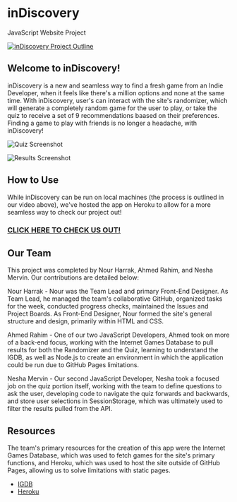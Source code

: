 # inDiscovery
JavaScript Website Project

[![inDiscovery Project Outline](https://img.youtube.com/vi/0F3RDPJ7N4Q/0.jpg)](https://www.youtube.com/watch?v=0F3RDPJ7N4Q)

## Welcome to inDiscovery!
inDiscovery is a new and seamless way to find a fresh game from an Indie Developer, when it feels like there's a million options and none at the same time. With inDiscovery, user's can interact with the site's randomizer, which will generate a completely random game for the user to play, or take the quiz to receive a set of 9 recommendations baased on their preferences. Finding a game to play with friends is no longer a headache, with inDiscovery!

![Quiz Screenshot](https://i.postimg.cc/fLZmc2kS/Screenshot-2025-04-23-195027.png)

![Results Screenshot](https://i.postimg.cc/bv112cYj/Screenshot-2025-04-23-195421.png)

## How to Use
While inDiscovery can be run on local machines (the process is outlined in our video above), we've hosted the app on Heroku to allow for a more seamless way to check our project out!

### [CLICK HERE TO CHECK US OUT!](https://indiscovery-fcd1718b8d25.herokuapp.com/index.html)

## Our Team
This project was completed by Nour Harrak, Ahmed Rahim, and Nesha Mervin. Our contributions are detailed below:

Nour Harrak - Nour was the Team Lead and primary Front-End Designer. As Team Lead, he managed the team's collaborative GitHub, organized tasks for the week, conducted progress checks, maintained the Issues and Project Boards. As Front-End Designer, Nour formed the site's general structure and design, primarily within HTML and CSS.

Ahmed Rahim - One of our two JavaScript Developers, Ahmed took on more of a back-end focus, working with the Internet Games Database to pull results for both the Randomizer and the Quiz, learning to understand the IGDB, as well as Node.js to create an environment in which the application could be run due to GitHub Pages limitations.

Nesha Mervin - Our second JavaScript Developer, Nesha took a focused job on the quiz portion itself, working with the team to define questions to ask the user, developing code to navigate the quiz forwards and backwards, and store user selections in SessionStorage, which was ultimately used to filter the results pulled from the API.

## Resources
The team's primary resources for the creation of this app were the Internet Games Database, which was used to fetch games for the site's primary functions, and Heroku, which was used to host the site outside of GitHub Pages, allowing us to solve limitations with static pages.

- [IGDB](https://www.igdb.com/)
- [Heroku](https://www.heroku.com/)
